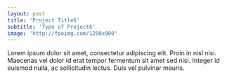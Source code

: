 ```yaml
---
layout: post
title: 'Project Title6'
subtitle: 'Type of Project6'
image: 'http://fpoimg.com/1200x900'
---
```


Lorem ipsum dolor sit amet, consectetur adipiscing elit. Proin in nisl nisi. Maecenas vel dolor id erat tempor fermentum sit amet sed nisi. Integer id euismod nulla, ac sollicitudin lectus. Duis vel pulvinar mauris.
